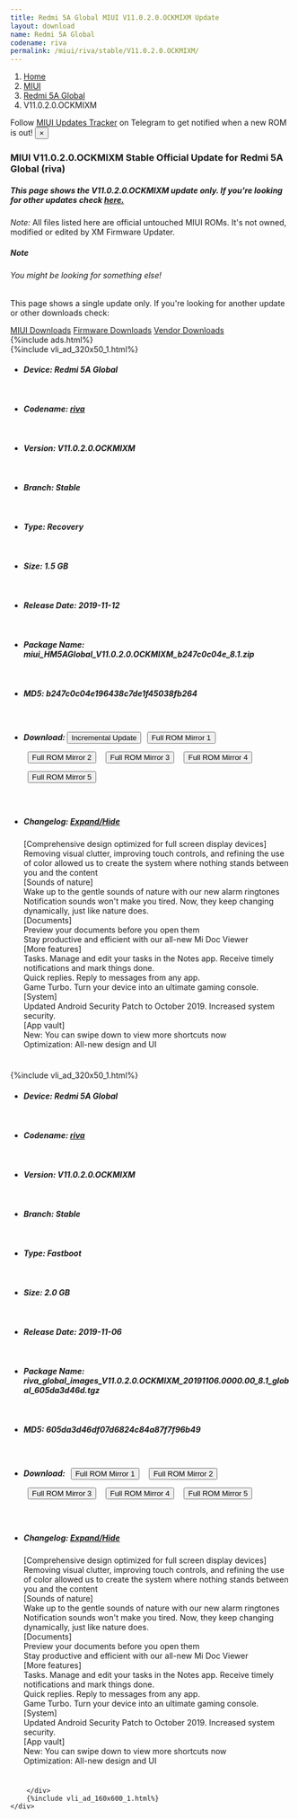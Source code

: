 ```yaml
---
title: Redmi 5A Global MIUI V11.0.2.0.OCKMIXM Update
layout: download
name: Redmi 5A Global
codename: riva
permalink: /miui/riva/stable/V11.0.2.0.OCKMIXM/
---
```

<nav aria-label="breadcrumb">
    <ol class="breadcrumb">
        <li class="breadcrumb-item"><a href="/">Home</a></li>
        <li class="breadcrumb-item"><a href="/miui/">MIUI</a></li>
        <li class="breadcrumb-item"><a href="/miui/riva/">Redmi 5A Global</a></li>
        <li class="breadcrumb-item active" aria-current="page">V11.0.2.0.OCKMIXM</li>
    </ol>
</nav>
<div class="alert alert-primary alert-dismissible fade show" role="alert">
    Follow <a href="https://t.me/MIUIUpdatesTracker" class="alert-link">MIUI Updates Tracker</a> on Telegram to get
    notified when a new ROM is out!
    <button type="button" class="close" data-dismiss="alert" aria-label="Close">
        <span aria-hidden="true">&times;</span>
    </button>
</div>
<div class="col-12 mx-auto">
    <h3 class="title bg-light p-2 rounded">MIUI V11.0.2.0.OCKMIXM Stable Official Update for Redmi 5A Global (riva)</h3>
    <h5>This page shows the V11.0.2.0.OCKMIXM update only. If you're looking for other updates check
        <a href="/miui/riva/">here.</a></h5>
    <p><i>Note: </i>All files listed here are official untouched MIUI ROMs.
        It's not owned, modified or edited by XM Firmware Updater.</p>
    <div class="card">
        <div class="card-body">
            <h5 class="card-title">Note</h5>
            <h6 class="card-subtitle mb-2 text-muted">You might be looking for something else!</h6>
            <p class="card-text">This page shows a single update only.
                If you're looking for another update or other downloads check:</p>
            <a href="/miui/" class="card-link">MIUI Downloads</a>
            <a href="/firmware/" class="card-link">Firmware Downloads</a>
            <a href="/vendor/" class="card-link">Vendor Downloads</a>
        </div>
    </div>
    {%include ads.html%}
    <div class="row justify-content-center">
        <div class="col-10" id="downloads">
                    <div class="card card-body">
            {%include vli_ad_320x50_1.html%}
            <ul class="list-unstyled">
                <li style="padding-bottom: 10px;">
                    <h5><b>Device: </b>Redmi 5A Global</h5>
                </li>
                <li style="padding-bottom: 10px;">
                    <h5><b>Codename: </b> <a href="/miui/riva/" target="_blank">riva</a> </h5>
                </li>
                <li style="padding-bottom: 10px;">
                    <h5><b>Version: </b>V11.0.2.0.OCKMIXM</h5>
                </li>
                <li style="padding-bottom: 10px;">
                    <h5><b>Branch: </b>Stable</h5>
                </li>
                <li style="padding-bottom: 10px;">
                    <h5><b>Type: </b>Recovery</h5>
                </li>
                <li style="padding-bottom: 10px;">
                    <h5><b>Size: </b>1.5 GB</h5>
                </li>
                <li style="padding-bottom: 10px;">
                    <h5><b>Release Date: </b>2019-11-12</h5>
                </li>
                <li style="padding-bottom: 10px;">
                    <h5><b>Package Name: </b><span id="filename" class="text-dark">miui_HM5AGlobal_V11.0.2.0.OCKMIXM_b247c0c04e_8.1.zip</span></h5>
                </li>
                <li style="padding-bottom: 10px;">
                    <h5><b>MD5: </b><span id="md5" class="text-muted">b247c0c04e196438c7de1f45038fb264</span></h5>
                </li>
                <li style="padding-bottom: 10px;">
                    <h5><b>Download: </b><button type="button" id="incremental_download" class="btn btn-warning" onclick="window.open('https://bigota.d.miui.com/V11.0.2.0.OCKMIXM/miui-blockota-riva_global-V10.3.2.0.OCKMIXM-V11.0.2.0.OCKMIXM-9ea714829e-8.1.zip', '_blank');"><i class="fa fa-download"></i> Incremental Update</button> <button type="button" id="download" class="btn btn-primary" style="margin: 7px;" onclick="window.open('https://cdnorg.d.miui.com/V11.0.2.0.OCKMIXM/miui_HM5AGlobal_V11.0.2.0.OCKMIXM_b247c0c04e_8.1.zip', '_blank');"><i class="fa fa-download"></i> Full ROM Mirror 1</button> <button type="button" id="download" class="btn btn-primary" style="margin: 7px;" onclick="window.open('https://bkt-sgp-miui-ota-update-alisgp.oss-ap-southeast-1.aliyuncs.com/V11.0.2.0.OCKMIXM/miui_HM5AGlobal_V11.0.2.0.OCKMIXM_b247c0c04e_8.1.zip', '_blank');"><i class="fa fa-download"></i> Full ROM Mirror 2</button> <button type="button" id="download" class="btn btn-primary" style="margin: 7px;" onclick="window.open('https://bn.d.miui.com/V11.0.2.0.OCKMIXM/miui_HM5AGlobal_V11.0.2.0.OCKMIXM_b247c0c04e_8.1.zip', '_blank');"><i class="fa fa-download"></i> Full ROM Mirror 3</button> <button type="button" id="download" class="btn btn-primary" style="margin: 7px;" onclick="window.open('https://bigota.d.miui.com/V11.0.2.0.OCKMIXM/miui_HM5AGlobal_V11.0.2.0.OCKMIXM_b247c0c04e_8.1.zip', '_blank');"><i class="fa fa-download"></i> Full ROM Mirror 4</button> <button type="button" id="download" class="btn btn-primary" style="margin: 7px;" onclick="window.open('https://hugeota.d.miui.com/V11.0.2.0.OCKMIXM/miui_HM5AGlobal_V11.0.2.0.OCKMIXM_b247c0c04e_8.1.zip', '_blank');"><i class="fa fa-download"></i> Full ROM Mirror 5</button></h5>
                </li>
                <li style="padding-bottom: 10px;">
                    <h5><b>Changelog: </b><a href="#riva_1_changelog" data-toggle="collapse" role="button"
                            aria-expanded="false" aria-controls="riva_1_changelog"> <i class="fa fa-arrow-down"
                                aria-hidden="true"></i> Expand/Hide</a></h5>
                    <div class="collapse" id="riva_1_changelog">
                        <p id="changelog_text">[Comprehensive design optimized for full screen display devices]<br>Removing visual clutter, improving touch controls, and refining the use of color allowed us to create the system where nothing stands between you and the content<br>[Sounds of nature]<br>Wake up to the gentle sounds of nature with our new alarm ringtones<br>Notification sounds won't make you tired. Now, they keep changing dynamically, just like nature does.<br>[Documents]<br>Preview your documents before you open them<br>Stay productive and efficient with our all-new Mi Doc Viewer<br>[More features]<br>Tasks. Manage and edit your tasks in the Notes app. Receive timely notifications and mark things done.<br>Quick replies. Reply to messages from any app.<br>Game Turbo. Turn your device into an ultimate gaming console.<br>[System]<br>Updated Android Security Patch to October 2019. Increased system security.<br>[App vault]<br>New: You can swipe down to view more shortcuts now<br>Optimization: All-new design and UI</p>
                    </div>
                </li>
            </ul>
        </div>
        <div class="card card-body">
            {%include vli_ad_320x50_1.html%}
            <ul class="list-unstyled">
                <li style="padding-bottom: 10px;">
                    <h5><b>Device: </b>Redmi 5A Global</h5>
                </li>
                <li style="padding-bottom: 10px;">
                    <h5><b>Codename: </b> <a href="/miui/riva/" target="_blank">riva</a> </h5>
                </li>
                <li style="padding-bottom: 10px;">
                    <h5><b>Version: </b>V11.0.2.0.OCKMIXM</h5>
                </li>
                <li style="padding-bottom: 10px;">
                    <h5><b>Branch: </b>Stable</h5>
                </li>
                <li style="padding-bottom: 10px;">
                    <h5><b>Type: </b>Fastboot</h5>
                </li>
                <li style="padding-bottom: 10px;">
                    <h5><b>Size: </b>2.0 GB</h5>
                </li>
                <li style="padding-bottom: 10px;">
                    <h5><b>Release Date: </b>2019-11-06</h5>
                </li>
                <li style="padding-bottom: 10px;">
                    <h5><b>Package Name: </b><span id="filename" class="text-dark">riva_global_images_V11.0.2.0.OCKMIXM_20191106.0000.00_8.1_global_605da3d46d.tgz</span></h5>
                </li>
                <li style="padding-bottom: 10px;">
                    <h5><b>MD5: </b><span id="md5" class="text-muted">605da3d46df07d6824c84a87f7f96b49</span></h5>
                </li>
                <li style="padding-bottom: 10px;">
                    <h5><b>Download: </b> <button type="button" id="download" class="btn btn-primary" style="margin: 7px;" onclick="window.open('https://cdnorg.d.miui.com/V11.0.2.0.OCKMIXM/riva_global_images_V11.0.2.0.OCKMIXM_20191106.0000.00_8.1_global_605da3d46d.tgz', '_blank');"><i class="fa fa-download"></i> Full ROM Mirror 1</button> <button type="button" id="download" class="btn btn-primary" style="margin: 7px;" onclick="window.open('https://bkt-sgp-miui-ota-update-alisgp.oss-ap-southeast-1.aliyuncs.com/V11.0.2.0.OCKMIXM/riva_global_images_V11.0.2.0.OCKMIXM_20191106.0000.00_8.1_global_605da3d46d.tgz', '_blank');"><i class="fa fa-download"></i> Full ROM Mirror 2</button> <button type="button" id="download" class="btn btn-primary" style="margin: 7px;" onclick="window.open('https://bn.d.miui.com/V11.0.2.0.OCKMIXM/riva_global_images_V11.0.2.0.OCKMIXM_20191106.0000.00_8.1_global_605da3d46d.tgz', '_blank');"><i class="fa fa-download"></i> Full ROM Mirror 3</button> <button type="button" id="download" class="btn btn-primary" style="margin: 7px;" onclick="window.open('https://bigota.d.miui.com/V11.0.2.0.OCKMIXM/riva_global_images_V11.0.2.0.OCKMIXM_20191106.0000.00_8.1_global_605da3d46d.tgz', '_blank');"><i class="fa fa-download"></i> Full ROM Mirror 4</button> <button type="button" id="download" class="btn btn-primary" style="margin: 7px;" onclick="window.open('https://hugeota.d.miui.com/V11.0.2.0.OCKMIXM/riva_global_images_V11.0.2.0.OCKMIXM_20191106.0000.00_8.1_global_605da3d46d.tgz', '_blank');"><i class="fa fa-download"></i> Full ROM Mirror 5</button></h5>
                </li>
                <li style="padding-bottom: 10px;">
                    <h5><b>Changelog: </b><a href="#riva_2_changelog" data-toggle="collapse" role="button"
                            aria-expanded="false" aria-controls="riva_2_changelog"> <i class="fa fa-arrow-down"
                                aria-hidden="true"></i> Expand/Hide</a></h5>
                    <div class="collapse" id="riva_2_changelog">
                        <p id="changelog_text">[Comprehensive design optimized for full screen display devices]<br>Removing visual clutter, improving touch controls, and refining the use of color allowed us to create the system where nothing stands between you and the content<br>[Sounds of nature]<br>Wake up to the gentle sounds of nature with our new alarm ringtones<br>Notification sounds won't make you tired. Now, they keep changing dynamically, just like nature does.<br>[Documents]<br>Preview your documents before you open them<br>Stay productive and efficient with our all-new Mi Doc Viewer<br>[More features]<br>Tasks. Manage and edit your tasks in the Notes app. Receive timely notifications and mark things done.<br>Quick replies. Reply to messages from any app.<br>Game Turbo. Turn your device into an ultimate gaming console.<br>[System]<br>Updated Android Security Patch to October 2019. Increased system security.<br>[App vault]<br>New: You can swipe down to view more shortcuts now<br>Optimization: All-new design and UI</p>
                    </div>
                </li>
            </ul>
        </div>

        </div>
        {%include vli_ad_160x600_1.html%}
    </div>
</div>
